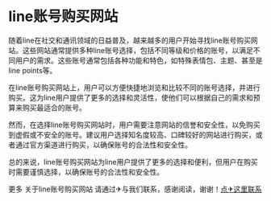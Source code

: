 # line账号购买网站

随着line在社交和通讯领域的日益普及，越来越多的用户开始寻找line账号购买网站。这些网站通常提供多种line账号选择，包括不同等级和价格的账号，以满足不同用户的需求。这些账号通常包括各种功能和特色，如特殊表情包、主题、甚至是line points等。

在line账号购买网站上，用户可以方便快捷地浏览和比较不同的账号选择，并进行购买。这为line用户提供了更多的选择和灵活性，使他们可以根据自己的需求和预算来购买最适合的账号。

然而，在选择line账号购买网站时，用户需要注意网站的信誉和安全性，以免购买到虚假或不安全的账号。建议用户选择知名度较高、口碑较好的网站进行购买，或者通过官方渠道进行购买，以确保账号的合法性和安全性。

总的来说，line账号购买网站为line用户提供了更多的选择和便利，但用户在购买时需要谨慎选择，以确保账号的合法性和安全性。

更多 关于line账号购买网站 请通过✈与我们联系，感谢阅读，谢谢！[点✈这里联系](https://ww.k02.cc)